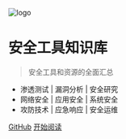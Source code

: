 ![logo](/logo.png)

# 安全工具知识库
> 安全工具和资源的全面汇总

- 渗透测试 | 漏洞分析 | 安全研究
- 网络安全 | 应用安全 | 系统安全
- 攻防技术 | 应急响应 | 安全运维

[GitHub](https://github.com/) 
[开始阅读](#安全工具知识库)